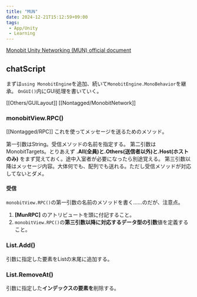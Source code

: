 ```yaml
---
title: "MUN"
date: 2024-12-21T15:12:59+09:00
tags:
 - App/Unity
 - Learning
---
```


[Monobit Unity Networking (MUN) official document](http://www.monobitengine.com/doc/mun/)


## chatScript
まずは`using MonobitEngine`を追加、続いて`MonobitEngine.MonoBehavior`を継承。
`OnGUI()`内にGUI処理を書いていく。

[[Others/GUILayout]]
[[Nontagged/MonobitNetwork]]
### monobitView.RPC()
[[Nontagged/RPC]]
これを使ってメッセージを送るためのメソッド。

第一引数はString。受信メソッドの名前を指定する。
第二引数はMonobitTargets。とりあえず **.All(全員)と.Others(送信者以外)と.Host(ホストのみ)** をまず覚えておく。途中入室者が必要になったら別途覚える。
第三引数以降はメッセージ内容。大体何でも、配列でも送れる。ただし受信メソッドが対応してないとダメ。

#### 受信
`monobitView.RPC()`の第一引数の名前のメソッドを書く……のだが、注意点。
1. **\[MunRPC\]** のアトリビュートを頭に付記すること。
2. `monobitView.RPC()`の**第三引数以降に対応するデータ型の引数**値を定義すること。

### List.Add()
引数に指定した要素をListの末尾に追加する。

### List.RemoveAt()
引数に指定した**インデックスの要素を**削除する。

